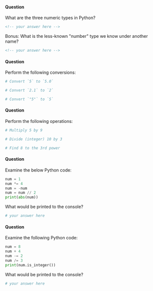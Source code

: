 #### Question

What are the three numeric types in Python?

```md
<!-- your answer here -->
```

Bonus: What is the less-known "number" type we know under another name?

```md
<!-- your answer here -->
```

#### Question

Perform the following conversions:

```py
# Convert `5` to `5.0`

# Convert `2.1` to `2`

# Convert `"5"` to `5`

```

#### Question

Perform the following operations:

```py
# Multiply 5 by 9

# Divide (integer) 10 by 3

# Find 8 to the 3rd power

```

#### Question

Examine the below Python code:

```py
num = 1
num *= 4
num = -num
num = num // 2
print(abs(num))
```

What would be printed to the console?

```py
# your answer here
```

#### Question

Examine the following Python code:

```py
num = 8
num + 4
num -= 2
num /= 3
print(num.is_integer())
```

What would be printed to the console?

```py
# your answer here
```
